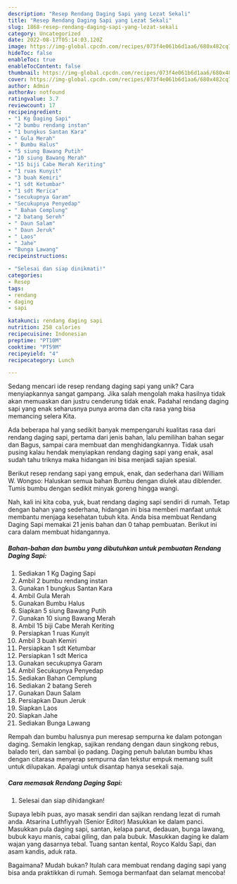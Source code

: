 ```yaml
---
description: "Resep Rendang Daging Sapi yang Lezat Sekali"
title: "Resep Rendang Daging Sapi yang Lezat Sekali"
slug: 1868-resep-rendang-daging-sapi-yang-lezat-sekali
category: Uncategorized
date: 2022-08-17T05:14:03.120Z
image: https://img-global.cpcdn.com/recipes/073f4e061b6d1aa6/680x482cq70/rendang-daging-sapi-foto-resep-utama.jpg
hideToc: false
enableToc: true
enableTocContent: false
thumbnail: https://img-global.cpcdn.com/recipes/073f4e061b6d1aa6/680x482cq70/rendang-daging-sapi-foto-resep-utama.jpg
cover: https://img-global.cpcdn.com/recipes/073f4e061b6d1aa6/680x482cq70/rendang-daging-sapi-foto-resep-utama.jpg
author: Admin
authorAv: notfound
ratingvalue: 3.7
reviewcount: 17
recipeingredient:
- "1 Kg Daging Sapi"
- "2 bumbu rendang instan"
- "1 bungkus Santan Kara"
- " Gula Merah"
- " Bumbu Halus"
- "5 siung Bawang Putih"
- "10 siung Bawang Merah"
- "15 biji Cabe Merah Keriting"
- "1 ruas Kunyit"
- "3 buah Kemiri"
- "1 sdt Ketumbar"
- "1 sdt Merica"
- "secukupnya Garam"
- "Secukupnya Penyedap"
- " Bahan Cemplung"
- "2 batang Sereh"
- " Daun Salam"
- " Daun Jeruk"
- " Laos"
- " Jahe"
- "Bunga Lawang"
recipeinstructions:

- "Selesai dan siap dinikmati!"
categories:
- Resep
tags:
- rendang
- daging
- sapi

katakunci: rendang daging sapi 
nutrition: 258 calories
recipecuisine: Indonesian
preptime: "PT10M"
cooktime: "PT59M"
recipeyield: "4"
recipecategory: Lunch

---
```





Sedang mencari ide resep rendang daging sapi yang unik? Cara menyiapkannya sangat gampang. Jika salah mengolah maka hasilnya tidak akan memuaskan dan justru cenderung tidak enak. Padahal rendang daging sapi yang enak seharusnya punya aroma dan cita rasa yang bisa memancing selera Kita.





Ada beberapa hal yang sedikit banyak mempengaruhi kualitas rasa dari rendang daging sapi, pertama dari jenis bahan, lalu pemilihan bahan segar dan Bagus, sampai cara membuat dan menghidangkannya. Tidak usah pusing kalau hendak menyiapkan rendang daging sapi yang enak,      asal sudah tahu triknya maka hidangan ini bisa menjadi sajian spesial.














Berikut resep rendang sapi yang empuk, enak, dan sederhana dari William W. Wongso: Haluskan semua bahan Bumbu dengan diulek atau diblender. Tumis bumbu dengan sedikit minyak goreng hingga wangi.






Nah, kali ini kita coba, yuk, buat rendang daging sapi sendiri di rumah. Tetap dengan bahan yang sederhana, hidangan ini bisa memberi manfaat untuk membantu menjaga kesehatan tubuh kita. Anda bisa membuat Rendang Daging Sapi memakai 21 jenis bahan dan 0 tahap pembuatan. Berikut ini cara dalam membuat hidangannya.

<!--inarticleads1-->

##### Bahan-bahan dan bumbu yang dibutuhkan untuk pembuatan Rendang Daging Sapi:

1. Sediakan 1 Kg Daging Sapi
1. Ambil 2 bumbu rendang instan
1. Gunakan 1 bungkus Santan Kara
1. Ambil  Gula Merah
1. Gunakan  Bumbu Halus
1. Siapkan 5 siung Bawang Putih
1. Gunakan 10 siung Bawang Merah
1. Ambil 15 biji Cabe Merah Keriting
1. Persiapkan 1 ruas Kunyit
1. Ambil 3 buah Kemiri
1. Persiapkan 1 sdt Ketumbar
1. Persiapkan 1 sdt Merica
1. Gunakan secukupnya Garam
1. Ambil Secukupnya Penyedap
1. Sediakan  Bahan Cemplung
1. Sediakan 2 batang Sereh
1. Gunakan  Daun Salam
1. Persiapkan  Daun Jeruk
1. Siapkan  Laos
1. Siapkan  Jahe
1. Sediakan Bunga Lawang


Rempah dan bumbu halusnya pun meresap sempurna ke dalam potongan daging. Semakin lengkap, sajikan rendang dengan daun singkong rebus, balado teri, dan sambal ijo padang. Daging penuh balutan bumbu khas dengan citarasa menyerap sempurna dan tekstur empuk memang sulit untuk dilupakan. Apalagi untuk disantap hanya sesekali saja. 

<!--inarticleads2-->

##### Cara memasak Rendang Daging Sapi:


1. Selesai dan siap dihidangkan!

Supaya lebih puas, ayo masak sendiri dan sajikan rendang lezat di rumah anda. Atsarina Luthfiyyah (Senior Editor) Masukkan ke dalam panci. Masukkan pula daging sapi, santan, kelapa parut, dedauan, bunga lawang, bubuk kayu manis, cabai giling, dan pala bubuk. Masukkan daging ke dalam wajan yang dasarnya tebal. Tuang santan kental, Royco Kaldu Sapi, dan asam kandis, aduk rata. 

Bagaimana? Mudah bukan? Itulah cara membuat rendang daging sapi yang bisa anda praktikkan di rumah. Semoga bermanfaat dan selamat mencoba!
